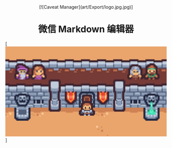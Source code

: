 <div align="center">
        [![Caveat Manager](art/Export/logo.jpg.jpg)]
</div>

<h1 align="center">微信 Markdown 编辑器</h1>

[![Caveat Manager](art/Export/background.jpg)]
